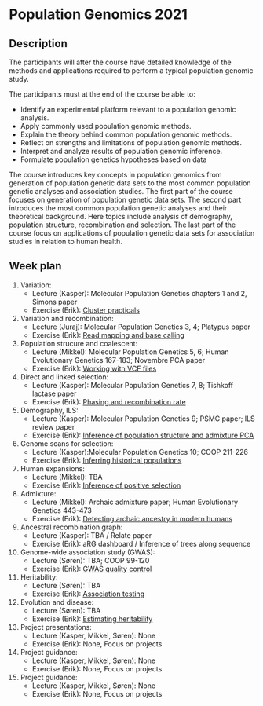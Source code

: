 # Population Genomics 2021

## Description
The participants will after the course have detailed knowledge of the methods and applications required to perform a typical population genomic study.

The participants must at the end of the course be able to:

* Identify an experimental platform relevant to a population genomic analysis.
* Apply commonly used population genomic methods.
* Explain the theory behind common population genomic methods.
* Reflect on strengths and limitations of population genomic methods.
* Interpret and analyze results of population genomic inference.
* Formulate population genetics hypotheses based on data

The course introduces key concepts in population genomics from generation of population genetic data sets to the most common population genetic analyses and association studies. The first part of the course focuses on generation of population genetic data sets. The second part introduces the most common population genetic analyses and their theoretical background. Here topics include analysis of demography, population structure, recombination and selection. The last part of the course focus on applications of population genetic data sets for association studies in relation to human health.



## Week plan	

1. Variation: 
   - Lecture (Kasper): Molecular Population Genetics chapters 1 and 2, Simons paper		
    - Exercise (Erik): [Cluster practicals](https://github.com/kaspermunch/PopulationGenomicsCourse/tree/master/Exercises/01_cluster_practicals)
2. Variation and recombination:
    - Lecture (Juraj): Molecular Population Genetics 3, 4; Platypus paper
    - Exercise (Erik): [Read mapping and base calling](https://github.com/kaspermunch/PopulationGenomicsCourse/tree/master/Exercises/02_mapping_and_calling)
3. Population strucure and coalescent:
    - Lecture (Mikkel): Molecular Population Genetics 5, 6; Human Evolutionary Genetics 167-183; Novembre PCA paper
    - Exercise (Erik): [Working with VCF files](https://github.com/kaspermunch/PopulationGenomicsCourse/tree/master/Exercises/03_f_statistics)
4. Direct and linked selection:
    - Lecture (Kasper): Molecular Population Genetics 7, 8; Tishkoff lactase paper
    - Exercise (Erik): [Phasing and recombination rate](https://github.com/kaspermunch/PopulationGenomicsCourse/tree/master/Exercises/04_phasing_and_recombination)
5. Demography, ILS:
    - Lecture (Kasper): Molecular Population Genetics 9; PSMC paper; ILS review paper
    - Exercise (Erik): [Inference of population structure and admixture	PCA](https://github.com/kaspermunch/PopulationGenomicsCourse/tree/master/Exercises/05_population_structure)
6. Genome scans for selection:
    - Lecture (Kasper):Molecular Population Genetics 10; COOP 211-226
    - Exercise (Erik): [Inferring historical populations](https://github.com/kaspermunch/PopulationGenomicsCourse/tree/master/Exercises/06_historical_population_size)
7. Human expansions:
   - Lecture (Mikkel): TBA
   - Exercise (Erik): [Inference of positive selection](https://github.com/kaspermunch/PopulationGenomicsCourse/tree/master/Exercises/07_selective_sweeps)
8. Admixture:
   - Lecture (Mikkel): Archaic admixture paper; Human Evolutionary Genetics 443-473
   - Exercise (Erik): [Detecting archaic ancestry in modern humans](https://github.com/kaspermunch/PopulationGenomicsCourse/tree/master/Exercises/08_archaic_humans)
9. Ancestral recombination graph:
    - Lecture (Kasper): TBA / Relate paper
    - Exercise (Erik): aRG dashboard / Inference of trees along sequence
10. Genome-wide association study (GWAS):
    - Lecture (Søren): TBA; COOP 99-120
    - Exercise (Erik): [GWAS quality control](https://github.com/kaspermunch/PopulationGenomicsCourse/tree/master/Exercises/09_GWAS_QC)
11. Heritability:
    - Lecture (Søren): TBA		
    - Exercise (Erik): [Association testing](https://github.com/kaspermunch/PopulationGenomicsCourse/tree/master/Exercises/10_GWAS_association)
12. Evolution and disease:
    - Lecture (Søren): TBA	
    - Exercise (Erik): [Estimating heritability](https://github.com/kaspermunch/PopulationGenomicsCourse/tree/master/Exercises/11_heritability)
13. Project presentations:	
    - Lecture (Kasper, Mikkel, Søren): None
    - Exercise (Erik):  None, Focus on projects
14. Project guidance:	
    - Lecture (Kasper, Mikkel, Søren): None
    - Exercise (Erik):  None, Focus on projects
15. Project guidance:	
    - Lecture (Kasper, Mikkel, Søren): None
    - Exercise (Erik):  None, Focus on projects
